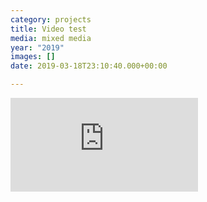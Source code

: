 ```yaml
---
category: projects
title: Video test
media: mixed media
year: "2019"
images: []
date: 2019-03-18T23:10:40.000+00:00

---
```

<div class='embed-container'><iframe src="https://www.youtube.com/embed/hnYU2J5COvY" frameborder='0' allowfullscreen></iframe></div>